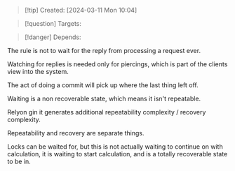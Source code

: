 
>[!tip] Created: [2024-03-11 Mon 10:04]

>[!question] Targets: 

>[!danger] Depends: 

The rule is not to wait for the reply from processing a request ever.

Watching for replies is needed only for piercings, which is part of the clients view into the system.

The act of doing a commit will pick up where the last thing left off.

Waiting is a non recoverable state, which means it isn't repeatable.

Relyon gin it generates additional repeatability complexity / recovery complexity.

Repeatability and recovery are separate things.

Locks can be waited for, but this is not actually waiting to continue on with calculation, it is waiting to start calculation, and is a totally recoverable state to be in.